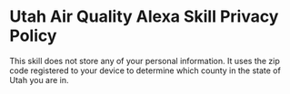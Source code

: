 # Utah Air Quality Alexa Skill Privacy Policy

This skill does not store any of your personal information. It uses the zip code registered to your device to determine which county in the state of Utah you are in.
